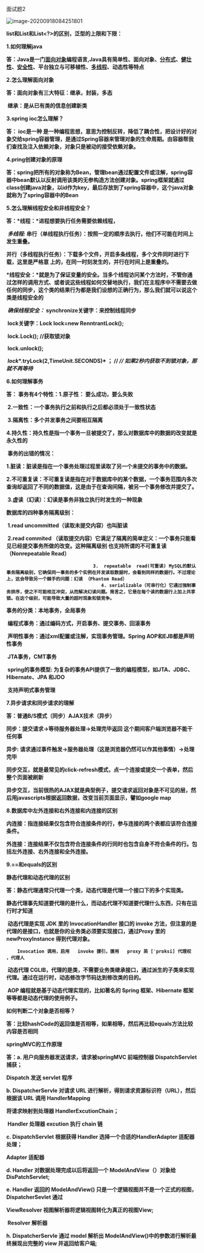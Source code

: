 面试题2

![image-20200918084251801](C:\Users\du\AppData\Roaming\Typora\typora-user-images\image-20200918084251801.png)

**list和List<object>和List<?>的区别，泛型的上限和下限：**

**1.如何理解java**

答：Java是一门[面向对象](https://baike.baidu.com/item/面向对象)编程语言,Java具有简单性、面向对象、[分布式](https://baike.baidu.com/item/分布式/19276232)、[健壮性](https://baike.baidu.com/item/健壮性/4430133)、[安全性](https://baike.baidu.com/item/安全性/7664678)、平台独立与可移植性、[多线程](https://baike.baidu.com/item/多线程/1190404)、动态性等特点 

**2.怎么理解面向对象**

答：面向对象有三大特征：继承，封装，多态

​        继承：是从已有类的信息创建新类

**3.spring ioc怎么理解？**

答： ioc是一种 是一种编程思想，意思为控制反转，降低了耦合性，把设计好的对象交给spring容器管理，是通过Spring容器来管理对象的生命周期。由容器帮我们查找及注入依赖对象，对象只是被动的接受依赖对象。

**4.pring创建对象的原理**

答：spring把所有的对象称为Bean，管理bean通过配置文件或注解，spring容器中bean默认以反射调用该类的无参构造方法创建对象。spring框架就通过class创建java对象，以id作为key，最后存放到了spring容器中，这个java对象就称为了spring容器中的Bean

**5.怎么理解线程安全和非线程安全？**

答：*线程：*进程想要执行任务需要依赖线程，

​       *多线程:* 串行（单线程执行任务）：按照一定的顺序去执行，他们不可能在时间上发生重叠。

​                     并行（多线程执行任务）：下载多个文件，开启多条线程，多个文件同时进行下载，这里是严格意              上的，在同一时刻发生的，并行在时间上是重叠的。

​        *线程安全：*就是为了保证变量的安全。当多个线程访问某个方法时，不管你通过怎样的调用方式、或者说这些线程如何交替地执行，我们在主程序中不需要去做任何的同步，这个类的结果行为都是我们设想的正确行为，那么我们就可以说这个类是线程安全的

​      *确保线程安全：*  synchronize关键字：来控制线程同步

​                                  lock关键字：Lock lock=new RenntrantLock();

​                                                         lock.Lock();  //获取锁对象

​                                                         lock.unlock();

​                                                         *lock**.tryLock(**2**,TimeUnit.SECONDS)*  ；  // *// 如果2秒内获取不到锁对象，那就不再等待*

**6.如何理解事务**

答： 事务有4个特性：1.原子性： 要么成功，要么失败

​                                       2.一致性：一个事务执行之前和执行之后都必须处于一致性状态

​                                       3.隔离性：多个并发事务之间要相互隔离

​                                        4.持久性：持久性是指一个事务一旦被提交了，那么对数据库中的数据的改变就是永久性的

​      事务的出错的情况：

​                                 1.脏读：脏读是指在一个事务处理过程里读取了另一个未提交的事务中的数据。

​                                 2.不可重复读：不可重复读是指在对于数据库中的某个数据，一个事务范围内多次查询却返回了不同的数据值，这是由于在查询间隔，被另一个事务修改并提交了。

​                                  3.虚读（幻读）：幻读是事务非独立执行时发生的一种现象

**数据库的四种事务隔离级别：**

​                                    1.read  uncommitted（读取未提交内容）也叫脏读

​                                     2.read commited  （读取提交内容）它满足了隔离的简单定义：一个事务只能看见已经提交事务所做的改变。这种隔离级别 也支持所谓的不可重复读（Nonrepeatable Read）

                                    3.  repeatable  read(可重读) MySQL的默认事务隔离级别，它确保同一事务的多个实例在并发读取数据时，会看到同样的数据行。不过理论上，这会导致另一个棘手的问题：幻读 （Phantom Read）
                                       4. serializable（可串行化）它通过强制事务排序，使之不可能相互冲突，从而解决幻读问题。简言之，它是在每个读的数据行上加上共享锁。在这个级别，可能导致大量的超时现象和锁竞争。

  事务的分类：本地事务，全局事务

​                           编程式事务：通过编码方式，开启事务、提交事务、回滚事务

​                           声明性事务：通过xml配置或注解，实现事务管理。Spring AOP和EJB都是声明性事务 

​                           JTA事务，CMT事务

​    **spring的事务模型**:  为复杂的事务API提供了一致的编程模型，如JTA、JDBC、Hibernate、JPA                    和JDO

​                                    支持声明式事务管理

**7.异步请求和同步请求的理解**

答：普通B/S模式（同步）AJAX技术（异步）

  **同步**：提交请求->等待服务器处理->处理完毕返回 这个期间客户端浏览器不能干任何事

  **异步**: 请求通过事件触发->服务器处理（这是浏览器仍然可以作其他事情）->处理完毕

同步交互，就是最常见的click-refresh模式，点一个连接或提交一个表单，然后整个页面被刷新

异步交互，当前很热的AJAX就是典型例子，提交请求返回对象是不可见的层，然后用javascripts根据返回数据，改变当前页面显示，譬如google map



**8.数据库中左外连接和右外连接和内连接的区别**

内连接：指连接结果仅包含符合连接条件的行，参与连接的两个表都应该符合连接条件。

外连接：连接结果不仅包含符合连接条件的行同时也包含自身不符合条件的行。包括左外连接、右外连接和全外连接。

**9.==和equals的区别**

**静态代理和动态代理的区别**

答：静态代理通常只代理一个类，动态代理是代理一个接口下的多个实现类。

​       静态代理事先知道要代理的是什么，而动态代理不知道要代理什么东西，只有在运行时才知道

​        动态代理是实现 JDK 里的 InvocationHandler 接口的 invoke 方法，但注意的是代理的是接口，也就是你的业务类必须要实现接口，通过Proxy 里的 newProxyInstance 得到代理对象。

        Invocation 调用，启用   invoke 援引，援用   proxy 英 [ˈprɒksi] 代理权 ，代理人



​      动态代理 CGLIB，代理的是类，不需要业务类继承接口，通过派生的子类来实现代理。通过在运行时，**动态修改字节码**达到修改类的目的。

​        AOP 编程就是基于动态代理实现的，比如著名的 Spring 框架、Hibernate 框架等等都是动态代理的使用例子。





**如何判断二个对象是否相等？**

答：比较hashCode的返回值是否相等，如果相等，然后再比较equals方法比较内容是否相同





**springMVC的工作原理**

答：a.  用户向服务器发送请求，请求被springMVC 前端控制器 DispatchServlet 捕获；

Dispatch 发送   servlet 程序

b. DispatcherServle 对请求 URL 进行解析，得到请求资源标识符（URL），然后根据该 URL 调用 HandlerMapping

将请求映射到处理器 HandlerExcutionChain；

​     Handler 处理器   excution 执行  chain 链

c. DispatchServlet 根据获得 Handler 选择一个合适的HandlerAdapter 适配器处理；

Adapter 适配器

d. Handler 对数据处理完成以后将返回一个 ModelAndView（）对象给 DisPatchServlet;

e.  Handler 返回的 ModelAndView() 只是一个逻辑视图并不是一个正式的视图， DispatcherSevlet 通过

ViewResolver 视图解析器将逻辑视图转化为真正的视图View;

​    Resolver 解析器

h. DispatcherServle 通过 model 解析出 ModelAndView()中的参数进行解析最终展现出完整的 view 并返回给客户端;



